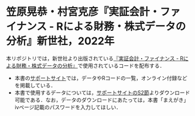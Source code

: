 # 笠原晃恭・村宮克彦『実証会計・ファイナンス - Rによる財務・株式データの分析』新世社，2022年

本リポジトリでは，新世社より出版されている[『実証会計・ファイナンス - Rによる財務・株式データの分析』](https://www.saiensu.co.jp/search/?isbn=978-4-88384-349-7&y=2022)で使用されているコードを配布する．

- 本書の[サポートサイト](https://www2.econ.osaka-u.ac.jp/~eaafinr/)では，データやRコードの一覧，オンライン付録などを掲載している．
- 本書で使用するデータについては，[サポートサイトのS2節](https://www2.econ.osaka-u.ac.jp/~eaafinr/sect-2.html)よりダウンロード可能である．なお，データのダウンロードにあたっては，本書「まえがき」ivページ記載のパスワードを入力してほしい．
